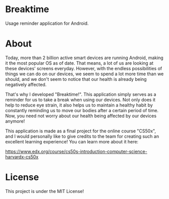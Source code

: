 # Breaktime
Usage reminder application for Android.

# About
Today, more than 2 billion active smart devices are running Android, making it the most
popular OS as of date. That means, a lot of us are looking at these devices' screens
everyday. However, with the endless possibilities of things we can do on our devices, we
seem to spend a lot more time than we should, and we don't seem to notice that our health is
already being negatively affected.
        
That's why I developed "Breaktime!". This application simply serves as a reminder for us
to take a break when using our devices. Not only does it help to reduce eye strain, it also
helps us to maintain a healthy habit by constantly reminding us to move our bodies after
a certain period of time. Now, you need not worry about our health being affected by our
devices anymore!
        
This application is made as a final project for the online course "CS50x", and I would
personally like to give credits to the team for creating such an excellent learning
experience! You can learn more about it here: 
        
 <https://www.edx.org/course/cs50s-introduction-computer-science-harvardx-cs50x>
 
 # License
 This project is under the MIT License!

